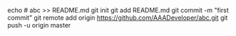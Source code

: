 echo # abc >> README.md
git init
git add README.md
git commit -m "first commit"
git remote add origin https://github.com/AAADeveloper/abc.git
git push -u origin master
